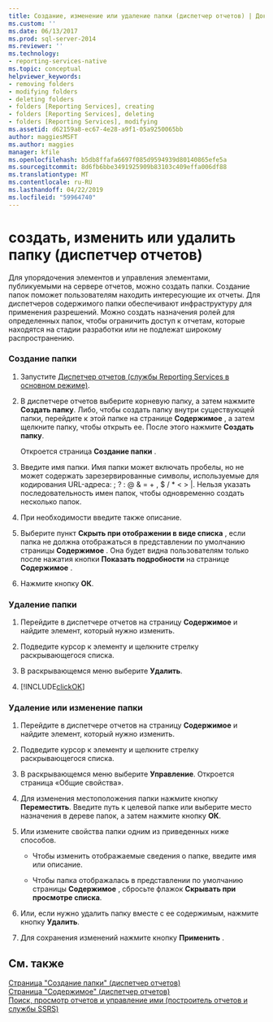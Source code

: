 ```yaml
---
title: Создание, изменение или удаление папки (диспетчер отчетов) | Документы Майкрософт
ms.custom: ''
ms.date: 06/13/2017
ms.prod: sql-server-2014
ms.reviewer: ''
ms.technology:
- reporting-services-native
ms.topic: conceptual
helpviewer_keywords:
- removing folders
- modifying folders
- deleting folders
- folders [Reporting Services], creating
- folders [Reporting Services], deleting
- folders [Reporting Services], modifying
ms.assetid: d62159a8-ec67-4e28-a9f1-05a9250065bb
author: maggiesMSFT
ms.author: maggies
manager: kfile
ms.openlocfilehash: b5db8ffafa6697f085d9594939d80140865efe5a
ms.sourcegitcommit: 8d6fb6bbe3491925909b83103c409effa006df88
ms.translationtype: MT
ms.contentlocale: ru-RU
ms.lasthandoff: 04/22/2019
ms.locfileid: "59964740"
---
```

# <a name="create-delete-or-modify-a-folder-report-manager"></a>создать, изменить или удалить папку (диспетчер отчетов)
  Для упорядочения элементов и управления элементами, публикуемыми на сервере отчетов, можно создать папки. Создание папок поможет пользователям находить интересующие их отчеты. Для диспетчеров содержимого папки обеспечивают инфраструктуру для применения разрешений. Можно создать назначения ролей для определенных папок, чтобы ограничить доступ к отчетам, которые находятся на стадии разработки или не подлежат широкому распространению.  
  
### <a name="to-create-a-folder"></a>Создание папки  
  
1.  Запустите [Диспетчер отчетов (службы Reporting Services в основном режиме)](../report-manager-ssrs-native-mode.md).  
  
2.  В диспетчере отчетов выберите корневую папку, а затем нажмите **Создать папку**. Либо, чтобы создать папку внутри существующей папки, перейдите к этой папке на странице **Содержимое** , а затем щелкните папку, чтобы открыть ее. После этого нажмите **Создать папку**.  
  
     Откроется страница **Создание папки** .  
  
3.  Введите имя папки. Имя папки может включать пробелы, но не может содержать зарезервированные символы, используемые для кодирования URL-адреса: ; ? : \@ & = + , $ / * \< > |. Нельзя указать последовательность имен папок, чтобы одновременно создать несколько папок.  
  
4.  При необходимости введите также описание.  
  
5.  Выберите пункт **Скрыть при отображении в виде списка** , если папка не должна отображаться в представлении по умолчанию страницы **Содержимое** . Она будет видна пользователям только после нажатия кнопки **Показать подробности** на странице **Содержимое** .  
  
6.  Нажмите кнопку **ОК**.  
  
### <a name="to-delete-a-folder"></a>Удаление папки  
  
1.  Перейдите в диспетчере отчетов на страницу **Содержимое** и найдите элемент, который нужно изменить.  
  
2.  Подведите курсор к элементу и щелкните стрелку раскрывающегося списка.  
  
3.  В раскрывающемся меню выберите **Удалить**.  
  
4.  [!INCLUDE[clickOK](../../includes/clickok-md.md)]  
  
### <a name="to-modify-or-delete-a-folder"></a>Удаление или изменение папки  
  
1.  Перейдите в диспетчере отчетов на страницу **Содержимое** и найдите элемент, который нужно изменить.  
  
2.  Подведите курсор к элементу и щелкните стрелку раскрывающегося списка.  
  
3.  В раскрывающемся меню выберите **Управление**. Откроется страница «Общие свойства».  
  
4.  Для изменения местоположения папки нажмите кнопку **Переместить**. Введите путь к целевой папке или выберите место назначения в дереве папок, а затем нажмите кнопку **ОК**.  
  
5.  Или измените свойства папки одним из приведенных ниже способов.  
  
    -   Чтобы изменить отображаемые сведения о папке, введите имя или описание.  
  
    -   Чтобы папка отображалась в представлении по умолчанию страницы **Содержимое** , сбросьте флажок **Скрывать при просмотре списка**.  
  
6.  Или, если нужно удалить папку вместе с ее содержимым, нажмите кнопку **Удалить**.  
  
7.  Для сохранения изменений нажмите кнопку **Применить** .  
  
## <a name="see-also"></a>См. также  
 [Страница "Создание папки" (диспетчер отчетов)](../new-folder-page-report-manager.md)   
 [Страница "Содержимое" (диспетчер отчетов)](../contents-page-report-manager.md)   
 [Поиск, просмотр отчетов и управление ими (построитель отчетов и службы SSRS)](../report-builder/finding-viewing-and-managing-reports-report-builder-and-ssrs.md)  
  
  
